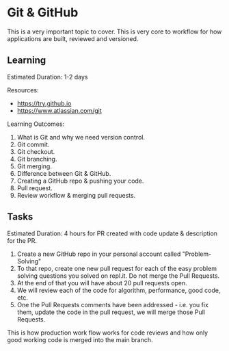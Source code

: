 # Git & GitHub

This is a very important topic to cover. This is very core to workflow for how applications are built, reviewed and versioned. 

## Learning
Estimated Duration: 1-2 days

Resources:
* https://try.github.io
* https://www.atlassian.com/git

Learning Outcomes:
1. What is Git and why we need version control. 
2. Git commit.
3. Git checkout.
4. Git branching.
5. Git merging.
6. Difference between Git & GitHub.
7. Creating a GitHub repo & pushing your code.
8. Pull request.
9. Review workflow & merging pull requests.


## Tasks
Estimated Duration: 4 hours for PR created with code update & description for the PR.

1. Create a new GitHub repo in your personal account called "Problem-Solving"
2. To that repo, create one new pull request for each of the easy problem solving questions you solved on repl.it. Do not merge the Pull Requests. 
3. At the end of that you will have about 20 pull requests open. 
4. We will review each of the code for algorithm, performance, good code, etc. 
5. One the Pull Requests comments have been addressed - i.e. you fix them, update the code in the pull request, we will merge those Pull Requests.

This is how production work flow works for code reviews and how only good working code is merged into the main branch. 

